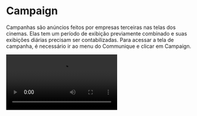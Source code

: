 # Campaign

<p>Campanhas são anúncios feitos por empresas terceiras nas telas dos cinemas. Elas tem um período de exibição previamente combinado e suas exibições diárias precisam ser contabilizadas.
Para acessar a tela de campanha, é necessário ir ao menu do Communique e clicar em Campaign.</p>

<video src="../videos/Campanha.mp4" xmlns="" preview-src="acesso-campanha.png"/>

As mídias a serem exibidas precisam ser previamente upadas e o player group criado antes da criação da campanha que é realizada ao clicar no botão <img src="add.png"/>

<img src="Campanha.png"/>
<p></p>
<list type="decimal">
            <li>Name
                <list type="bullet">
                    <li>Nome da campanha.</li></list>
            </li>
            <li>Description
                <list type="bullet">
                    <li>Descrição da campanha ou do conteúdo.</li></list>
            </li>
            <li>Insertion by Day
                <list type="bullet">
                    <li>Número de vezes que a campanha será exibida por dia. O player contabilizará esse número baseado no conteúdo que já está programado na playlist. Caso esse campo não seja preenchido, a campanha seguirá a programação normal da playlist.</li></list>
            </li>
            <li>Client
                <list type="bullet">
                    <li>Seleção do cliente responsável por essa <i>campanha</i></li></list>
            </li>
            <li>Advertiser
                <list type="bullet">
                    <li>Seleção do anunciante. Caso ele ainda não esteja no sistema, é possível criar clicando no icone + ao lado</li></list>
            </li>
            <li>Player Group
                <list type="bullet">
                    <li>Seleção do player group criado para a campanha.</li></list>
            </li>
            <li>Campaign Schedule
                <list type="bullet">
                    <li>Período de duração da campanha. Caso seja necessário, ele poderá ser alterado até um dia antes do início da campanha.</li></list>
            </li>
            <li>Week Days
                <list type="bullet">
                    <li>Dias da semana em que a campanha será exibida.</li></list>
            </li>
</list>

Após o preenchimento dos campos, a página para seleção de mídias estará disponível. A mídia pode ser filtrada por nome, media type e client.

<img src="Campanha2.png"/>

Logo depois, o Communique exibirá um resumo da campanha para verificação das informações antes da criação.

<img src="Resumo-Campanha.png"/>